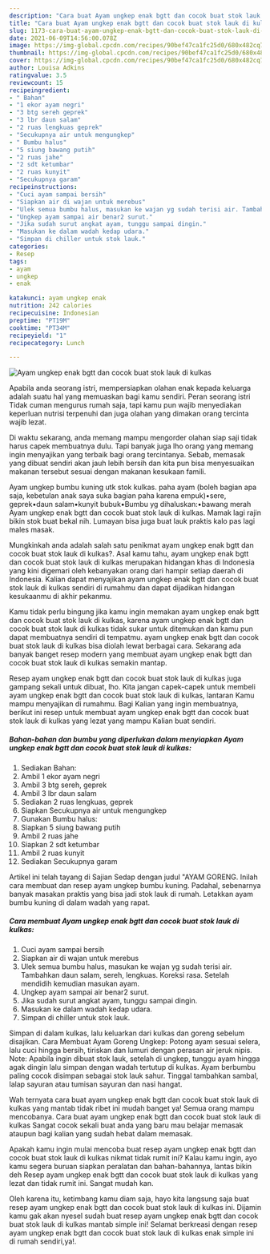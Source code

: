 ```yaml
---
description: "Cara buat Ayam ungkep enak bgtt dan cocok buat stok lauk di kulkas yang enak Untuk Jualan"
title: "Cara buat Ayam ungkep enak bgtt dan cocok buat stok lauk di kulkas yang enak Untuk Jualan"
slug: 1173-cara-buat-ayam-ungkep-enak-bgtt-dan-cocok-buat-stok-lauk-di-kulkas-yang-enak-untuk-jualan
date: 2021-06-09T14:56:00.078Z
image: https://img-global.cpcdn.com/recipes/90bef47ca1fc25d0/680x482cq70/ayam-ungkep-enak-bgtt-dan-cocok-buat-stok-lauk-di-kulkas-foto-resep-utama.jpg
thumbnail: https://img-global.cpcdn.com/recipes/90bef47ca1fc25d0/680x482cq70/ayam-ungkep-enak-bgtt-dan-cocok-buat-stok-lauk-di-kulkas-foto-resep-utama.jpg
cover: https://img-global.cpcdn.com/recipes/90bef47ca1fc25d0/680x482cq70/ayam-ungkep-enak-bgtt-dan-cocok-buat-stok-lauk-di-kulkas-foto-resep-utama.jpg
author: Louisa Adkins
ratingvalue: 3.5
reviewcount: 15
recipeingredient:
- " Bahan"
- "1 ekor ayam negri"
- "3 btg sereh geprek"
- "3 lbr daun salam"
- "2 ruas lengkuas geprek"
- "Secukupnya air untuk mengungkep"
- " Bumbu halus"
- "5 siung bawang putih"
- "2 ruas jahe"
- "2 sdt ketumbar"
- "2 ruas kunyit"
- "Secukupnya garam"
recipeinstructions:
- "Cuci ayam sampai bersih"
- "Siapkan air di wajan untuk merebus"
- "Ulek semua bumbu halus, masukan ke wajan yg sudah terisi air. Tambahkan daun salam, sereh, lengkuas. Koreksi rasa. Setelah mendidih kemudian masukan ayam."
- "Ungkep ayam sampai air benar2 surut."
- "Jika sudah surut angkat ayam, tunggu sampai dingin."
- "Masukan ke dalam wadah kedap udara."
- "Simpan di chiller untuk stok lauk."
categories:
- Resep
tags:
- ayam
- ungkep
- enak

katakunci: ayam ungkep enak 
nutrition: 242 calories
recipecuisine: Indonesian
preptime: "PT19M"
cooktime: "PT34M"
recipeyield: "1"
recipecategory: Lunch

---
```



![Ayam ungkep enak bgtt dan cocok buat stok lauk di kulkas](https://img-global.cpcdn.com/recipes/90bef47ca1fc25d0/680x482cq70/ayam-ungkep-enak-bgtt-dan-cocok-buat-stok-lauk-di-kulkas-foto-resep-utama.jpg)

Apabila anda seorang istri, mempersiapkan olahan enak kepada keluarga adalah suatu hal yang memuaskan bagi kamu sendiri. Peran seorang istri Tidak cuman mengurus rumah saja, tapi kamu pun wajib menyediakan keperluan nutrisi terpenuhi dan juga olahan yang dimakan orang tercinta wajib lezat.

Di waktu  sekarang, anda memang mampu mengorder olahan siap saji tidak harus capek membuatnya dulu. Tapi banyak juga lho orang yang memang ingin menyajikan yang terbaik bagi orang tercintanya. Sebab, memasak yang dibuat sendiri akan jauh lebih bersih dan kita pun bisa menyesuaikan makanan tersebut sesuai dengan makanan kesukaan famili. 

Ayam ungkep bumbu kuning utk stok kulkas. paha ayam (boleh bagian apa saja, kebetulan anak saya suka bagian paha karena empuk)•sere, geprek•daun salam•kunyit bubuk•Bumbu yg dihaluskan:•bawang merah Ayam ungkep enak bgtt dan cocok buat stok lauk di kulkas. Mamak lagi rajin bikin stok buat bekal nih. Lumayan bisa juga buat lauk praktis kalo pas lagi males masak.

Mungkinkah anda adalah salah satu penikmat ayam ungkep enak bgtt dan cocok buat stok lauk di kulkas?. Asal kamu tahu, ayam ungkep enak bgtt dan cocok buat stok lauk di kulkas merupakan hidangan khas di Indonesia yang kini digemari oleh kebanyakan orang dari hampir setiap daerah di Indonesia. Kalian dapat menyajikan ayam ungkep enak bgtt dan cocok buat stok lauk di kulkas sendiri di rumahmu dan dapat dijadikan hidangan kesukaanmu di akhir pekanmu.

Kamu tidak perlu bingung jika kamu ingin memakan ayam ungkep enak bgtt dan cocok buat stok lauk di kulkas, karena ayam ungkep enak bgtt dan cocok buat stok lauk di kulkas tidak sukar untuk ditemukan dan kamu pun dapat membuatnya sendiri di tempatmu. ayam ungkep enak bgtt dan cocok buat stok lauk di kulkas bisa diolah lewat berbagai cara. Sekarang ada banyak banget resep modern yang membuat ayam ungkep enak bgtt dan cocok buat stok lauk di kulkas semakin mantap.

Resep ayam ungkep enak bgtt dan cocok buat stok lauk di kulkas juga gampang sekali untuk dibuat, lho. Kita jangan capek-capek untuk membeli ayam ungkep enak bgtt dan cocok buat stok lauk di kulkas, lantaran Kamu mampu menyajikan di rumahmu. Bagi Kalian yang ingin membuatnya, berikut ini resep untuk membuat ayam ungkep enak bgtt dan cocok buat stok lauk di kulkas yang lezat yang mampu Kalian buat sendiri.

<!--inarticleads1-->

##### Bahan-bahan dan bumbu yang diperlukan dalam menyiapkan Ayam ungkep enak bgtt dan cocok buat stok lauk di kulkas:

1. Sediakan  Bahan:
1. Ambil 1 ekor ayam negri
1. Ambil 3 btg sereh, geprek
1. Ambil 3 lbr daun salam
1. Sediakan 2 ruas lengkuas, geprek
1. Siapkan Secukupnya air untuk mengungkep
1. Gunakan  Bumbu halus:
1. Siapkan 5 siung bawang putih
1. Ambil 2 ruas jahe
1. Siapkan 2 sdt ketumbar
1. Ambil 2 ruas kunyit
1. Sediakan Secukupnya garam


Artikel ini telah tayang di Sajian Sedap dengan judul &#34;AYAM GORENG. Inilah cara membuat dan resep ayam ungkep bumbu kuning. Padahal, sebenarnya banyak masakan praktis yang bisa jadi stok lauk di rumah. Letakkan ayam bumbu kuning di dalam wadah yang rapat. 

<!--inarticleads2-->

##### Cara membuat Ayam ungkep enak bgtt dan cocok buat stok lauk di kulkas:

1. Cuci ayam sampai bersih
1. Siapkan air di wajan untuk merebus
1. Ulek semua bumbu halus, masukan ke wajan yg sudah terisi air. Tambahkan daun salam, sereh, lengkuas. Koreksi rasa. Setelah mendidih kemudian masukan ayam.
1. Ungkep ayam sampai air benar2 surut.
1. Jika sudah surut angkat ayam, tunggu sampai dingin.
1. Masukan ke dalam wadah kedap udara.
1. Simpan di chiller untuk stok lauk.


Simpan di dalam kulkas, lalu keluarkan dari kulkas dan goreng sebelum disajikan. Cara Membuat Ayam Goreng Ungkep: Potong ayam sesuai selera, lalu cuci hingga bersih, tiriskan dan lumuri dengan perasan air jeruk nipis. Note: Apabila ingin dibuat stok lauk, setelah di ungkep, tunggu ayam hingga agak dingin lalu simpan dengan wadah tertutup di kulkas. Ayam berbumbu paling cocok disimpan sebagai stok lauk sahur. Tinggal tambahkan sambal, lalap sayuran atau tumisan sayuran dan nasi hangat. 

Wah ternyata cara buat ayam ungkep enak bgtt dan cocok buat stok lauk di kulkas yang mantab tidak ribet ini mudah banget ya! Semua orang mampu mencobanya. Cara buat ayam ungkep enak bgtt dan cocok buat stok lauk di kulkas Sangat cocok sekali buat anda yang baru mau belajar memasak ataupun bagi kalian yang sudah hebat dalam memasak.

Apakah kamu ingin mulai mencoba buat resep ayam ungkep enak bgtt dan cocok buat stok lauk di kulkas nikmat tidak rumit ini? Kalau kamu ingin, ayo kamu segera buruan siapkan peralatan dan bahan-bahannya, lantas bikin deh Resep ayam ungkep enak bgtt dan cocok buat stok lauk di kulkas yang lezat dan tidak rumit ini. Sangat mudah kan. 

Oleh karena itu, ketimbang kamu diam saja, hayo kita langsung saja buat resep ayam ungkep enak bgtt dan cocok buat stok lauk di kulkas ini. Dijamin kamu gak akan nyesel sudah buat resep ayam ungkep enak bgtt dan cocok buat stok lauk di kulkas mantab simple ini! Selamat berkreasi dengan resep ayam ungkep enak bgtt dan cocok buat stok lauk di kulkas enak simple ini di rumah sendiri,ya!.

